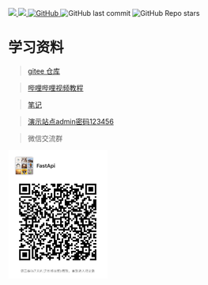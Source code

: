 <p>
<a href="https://www.murphysec.com/dr/kctlQJ59tVrS2Opo61">
    <img src="https://www.oscs1024.com/platform/badge/binkuolo/fastapi.svg?size=small">
</a>
<a href="https://github.com/binkuolo/fastapi">
    <img src="https://badgen.net/badge/Github/fastapi/21D789?icon=github">
</a>
<a href="https://github.com/binkuolo/fastapi/main/LICENSE">
    <img alt="GitHub" src="https://img.shields.io/github/license/binkuolo/fastapi?style=flat-square">
</a>
<img alt="GitHub last commit" src="https://img.shields.io/github/last-commit/binkuolo/fastapi?style=flat-square">
<img alt="GitHub Repo stars" src="https://img.shields.io/github/stars/binkuolo/fastapi?style=social">
</p>

# 学习资料

> [gitee 仓库](https://gitee.com/binkuolo/fastapi)

> [哔哩哔哩视频教程](https://www.bilibili.com/video/BV13F411u76R)

> [笔记](https://wiki.binkuolo.com)


> [演示站点admin密码123456](http://fastapi.binkuolo.com)

> 微信交流群

<img src="IMG_1175.JPG" alt="微信群定期更新" width="200" height="260" align="bottom" />
